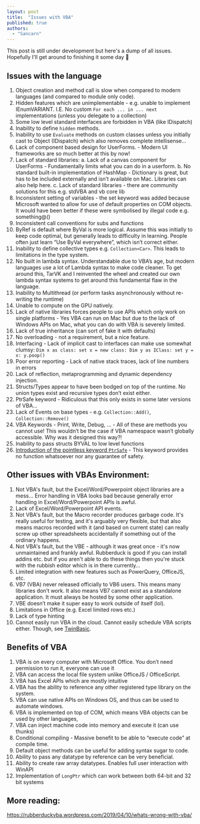 ```yaml
---
layout: post
title:  "Issues with VBA"
published: true
authors:
  - "Sancarn"
---
```


This post is still under development but here's a dump of all issues. Hopefully I'll get around to finishing it some day 👀

## Issues with the language

1. Object creation and method call is slow when compared to modern languages (and compared to module only code).
2. Hidden features which are unimplementable - e.g. unable to implement IEnumVARIANT. I.E. No custom `For each ... in ... next` implementations (unless you delegate to a collection)
3. Some low level standard interfaces are forbidden in VBA (like IDispatch)
4. Inability to define `hidden` methods.
5. Inability to use `Evaluate` methods on custom classes unless you initially cast to Object (IDispatch) which also removes complete intellisense...
6. Lack of component based design for UserForms. - Modern UI frameworks are so much better at this by now!
7. Lack of standard libraries:
    a. Lack of a canvas component for UserForms - Fundamentally limits what you can do in a userform.
    b. No standard built-in implementation of HashMap - Dictionary is great, but has to be included externally and isn’t available on Mac. Libraries can also help here.
    c. Lack of standard libraries - there are community solutions for this e.g. stdVBA and vb core lib
8. Inconsistent setting of variables - the set keyword was added because Microsoft wanted to allow for use of default properties on COM objects. It would have been better if these were symbolised by illegal code e.g. something@()
9. Inconsistent call conventions for subs and functions 
10. ByRef is default where ByVal is more logical. Assume this was initially to keep code optimal, but generally leads to difficulty in learning. People often just learn “Use ByVal everywhere”, which isn’t correct either.
11. Inability to define collective types e.g. `Collection<Car>`. This leads to limitations in the type system.
12. No built in lambda syntax. Understandable due to VBA’s age, but modern languages use a lot of Lambda syntax to make code cleaner. To get around this, TarVK and I reinvented the wheel and created our own lambda syntax systems to get around this fundamental flaw in the language.
13. Inability to Multithread (or perform tasks asynchronously without re-writing the runtime)
14. Unable to compute on the GPU natively.
15. Lack of native libraries forces people to use APIs which only work on single platforms - Yes VBA can run on Mac but due to the lack of Windows APIs on Mac, what you can do with VBA is severely limited.
16. Lack of true inheritance (can sort of fake it with defaults)
17. No overloading - not a requirement, but a nice feature.
18. Interfacing - Lack of implicit cast to interfaces can make use somewhat clumsy: `Dim x as class: set x = new class: Dim y as IClass: set y = x: y.poop()`
19. Poor error reporting -  Lack of native stack traces, lack of line numbers in errors
20. Lack of reflection, metaprogramming and dynamic dependency injection.
21. Structs/Types appear to have been bodged on top of the runtime. No union types exist and recursive types don’t exist either.
22. PtrSafe keyword - Ridiculous that this only exists in some later versions of VBA…
23. Lack of Events on base types - e.g. `Collection::Add()`, `Collection::Remove()`
24. VBA Keywords - Print, Write, Debug, … - All of these are methods you cannot use! This wouldn’t be the case if VBA namespace wasn’t globally accessible. Why was it designed this way?!
25. Inability to pass structs BYVAL to low level functions
26. [Introduction of the pointless keyword `PtrSafe`](https://stackoverflow.com/a/77141128/6302131) - This keyword provides no function whatsoever nor any guarantee of safety.

## Other issues with VBAs Environment:

1. Not VBA's fault, but the Excel/Word/Powerpoint object libraries are a mess… Error handling in VBA looks bad because generally error handling in Excel/Word/Powerpoint APIs is awful.
2. Lack of Excel/Word/Powerpoint API events.
3. Not VBA's fault, but the Macro recorder produces garbage code. It's really useful for testing, and it's arguably very flexible, but that also means macros recorded with it (and based on current state) can really screw up other spreadsheets accidentally if something out of the ordinary happens.
4. Not VBA's fault, but the VBE - although it was great once - it's now unmaintained and frankly awful. Rubberduck is good if you can install addins etc. but if you aren't able to do these things then you're stuck with the rubbish editor which is in there currently…
5. Limited integration with new features such as PowerQuery, OfficeJS, etc.
6. VB7 (VBA) never released officially to VB6 users. This means many libraries don’t work. It also means VB7 cannot exist as a standalone application. It must always be hosted by some other application.
7. VBE doesn’t make it super easy to work outside of itself (lol).
8. Limitations in Office (e.g. Excel limited rows etc.)
9. Lack of type hinting
10. Cannot easily run VBA in the cloud. Cannot easily schedule VBA scripts either. Though, see [TwinBasic](https://twinbasic.com/).

## Benefits of VBA

1. VBA is on every computer with Microsoft Office. You don’t need permission to run it, everyone can use it 
2. VBA can access the local file system unlike OfficeJS / OfficeScript.
3. VBA has Excel APIs which are mostly intuitive
4. VBA has the ability to reference any other registered type library on the system.
5. VBA can use native APIs on Windows OS, and thus can be used to automate windows.
6. VBA is implemented on top of COM, which means VBA objects can be used by other languages,
7. VBA can inject machine code into memory and execute it (can use thunks)
8. Conditional compiling - Massive benefit to be able to “execute code” at compile time.
9. Default object methods can be useful for adding syntax sugar to code.
10. Ability to pass any datatype by reference can be very beneficial.
11. Ability to create raw array datatypes. Enables full user interaction with WinAPI
12. Implementation of `LongPtr` which can work between both 64-bit and 32 bit systems

## More reading:

https://rubberduckvba.wordpress.com/2019/04/10/whats-wrong-with-vba/
